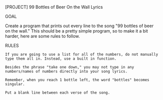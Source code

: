 [PROJECT] 99 Bottles of Beer On the Wall Lyrics

GOAL

Create a program that prints out every line to the song "99 bottles of beer on the wall." This should be a pretty simple program, so to make it a bit harder, here are some rules to follow.

RULES

    If you are going to use a list for all of the numbers, do not manually type them all in. Instead, use a built in function.

    Besides the phrase "take one down," you may not type in any numbers/names of numbers directly into your song lyrics.

    Remember, when you reach 1 bottle left, the word "bottles" becomes singular.

    Put a blank line between each verse of the song.